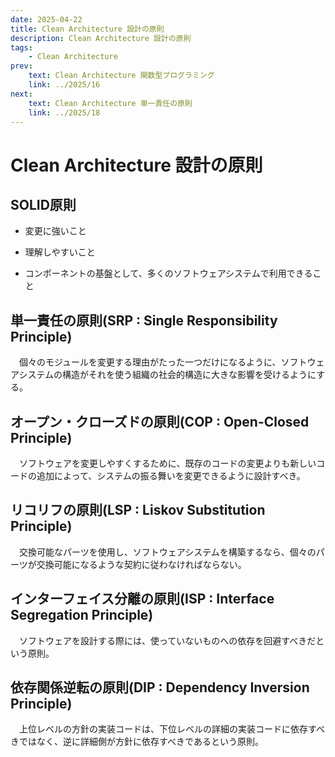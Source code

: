 ```yaml
---
date: 2025-04-22
title: Clean Architecture 設計の原則
description: Clean Architecture 設計の原則
tags: 
    - Clean Architecture
prev:
    text: Clean Architecture 関数型プログラミング
    link: ../2025/16
next:
    text: Clean Architecture 単一責任の原則
    link: ../2025/18
---
```


# Clean Architecture 設計の原則

## SOLID原則

* 変更に強いこと

* 理解しやすいこと

* コンポーネントの基盤として、多くのソフトウェアシステムで利用できること

## 単一責任の原則(SRP : Single Responsibility Principle)

&emsp;個々のモジュールを変更する理由がたった一つだけになるように、ソフトウェアシステムの構造がそれを使う組織の社会的構造に大きな影響を受けるようにする。

## オープン・クローズドの原則(COP : Open-Closed Principle)

&emsp;ソフトウェアを変更しやすくするために、既存のコードの変更よりも新しいコードの追加によって、システムの振る舞いを変更できるように設計すべき。

## リコリフの原則(LSP : Liskov Substitution Principle)

&emsp;交換可能なパーツを使用し、ソフトウェアシステムを構築するなら、個々のパーツが交換可能になるような契約に従わなければならない。

## インターフェイス分離の原則(ISP : Interface Segregation Principle)

&emsp;ソフトウェアを設計する際には、使っていないものへの依存を回避すべきだという原則。

## 依存関係逆転の原則(DIP : Dependency Inversion Principle)

&emsp;上位レベルの方針の実装コードは、下位レベルの詳細の実装コードに依存すべきではなく、逆に詳細側が方針に依存すべきであるという原則。
